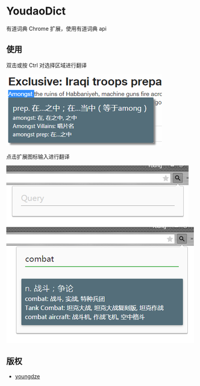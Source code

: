 # YoudaoDict
有道词典 Chrome 扩展，使用有道词典 api

## 使用

双击或按 Ctrl 对选择区域进行翻译

![YoudaoDict Screenshot][2]

点击扩展图标输入进行翻译

![YoudaoDict Screenshot][3] &nbsp;&nbsp;&nbsp;&nbsp;
![YoudaoDict Screenshot][4]

## 版权

* [youngdze][1]





[1]: https://github.com/youngdze
[2]: screenshot/youdao1.PNG
[3]: screenshot/youdao2.PNG
[4]: screenshot/youdao3.PNG